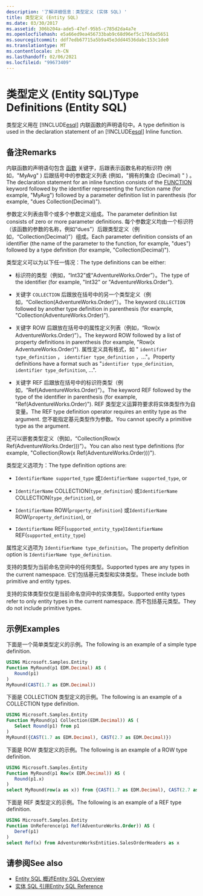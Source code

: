 ```yaml
---
description: '了解详细信息：类型定义 (实体 SQL) '
title: 类型定义 (Entity SQL)
ms.date: 03/30/2017
ms.assetid: 306b204a-ade5-47ef-95b5-c785d2da4a7e
ms.openlocfilehash: e5a66ed9ea456733bab9c68d96ef5c176dad5651
ms.sourcegitcommit: ddf7edb67715a5b9a45e3dd44536dabc153c1de0
ms.translationtype: MT
ms.contentlocale: zh-CN
ms.lasthandoff: 02/06/2021
ms.locfileid: "99673409"
---
```

# <a name="type-definitions-entity-sql"></a><span data-ttu-id="7bbba-103">类型定义 (Entity SQL)</span><span class="sxs-lookup"><span data-stu-id="7bbba-103">Type Definitions (Entity SQL)</span></span>

<span data-ttu-id="7bbba-104">类型定义用在 [!INCLUDE[esql](../../../../../../includes/esql-md.md)] 内联函数的声明语句中。</span><span class="sxs-lookup"><span data-stu-id="7bbba-104">A type definition is used in the declaration statement of an [!INCLUDE[esql](../../../../../../includes/esql-md.md)] Inline function.</span></span>  
  
## <a name="remarks"></a><span data-ttu-id="7bbba-105">备注</span><span class="sxs-lookup"><span data-stu-id="7bbba-105">Remarks</span></span>  

 <span data-ttu-id="7bbba-106">内联函数的声明语句包含 [函数](function-entity-sql.md) 关键字，后跟表示函数名称的标识符 (例如，"MyAvg" ) 后跟括号中的参数定义列表 (例如，"拥有的集合 (Decimal) " ) 。</span><span class="sxs-lookup"><span data-stu-id="7bbba-106">The declaration statement for an inline function consists of the [FUNCTION](function-entity-sql.md) keyword followed by the identifier representing the function name (for example, "MyAvg") followed by a parameter definition list in parenthesis (for example, "dues Collection(Decimal)").</span></span>  
  
 <span data-ttu-id="7bbba-107">参数定义列表由零个或多个参数定义组成。</span><span class="sxs-lookup"><span data-stu-id="7bbba-107">The parameter definition list consists of zero or more parameter definitions.</span></span> <span data-ttu-id="7bbba-108">每个参数定义均由一个标识符（该函数的参数的名称，例如“dues”）后跟类型定义（例如，“Collection(Decimal)”）组成。</span><span class="sxs-lookup"><span data-stu-id="7bbba-108">Each parameter definition consists of an identifier (the name of the parameter to the function, for example, "dues") followed by a type definition (for example, "Collection(Decimal)").</span></span>  
  
 <span data-ttu-id="7bbba-109">类型定义可以为以下任一情况：</span><span class="sxs-lookup"><span data-stu-id="7bbba-109">The type definitions can be either:</span></span>  
  
- <span data-ttu-id="7bbba-110">标识符的类型（例如，“Int32”或“AdventureWorks.Order”）。</span><span class="sxs-lookup"><span data-stu-id="7bbba-110">The type of the identifier (for example, "Int32" or "AdventureWorks.Order").</span></span>  
  
- <span data-ttu-id="7bbba-111">关键字 `COLLECTION` 后跟放在括号中的另一个类型定义（例如，“Collection(AdventureWorks.Order)”）。</span><span class="sxs-lookup"><span data-stu-id="7bbba-111">The keyword `COLLECTION` followed by another type definition in parenthesis (for example, "Collection(AdventureWorks.Order)").</span></span>  
  
- <span data-ttu-id="7bbba-112">关键字 ROW 后跟放在括号中的属性定义列表（例如，“Row(x AdventureWorks.Order)”）。</span><span class="sxs-lookup"><span data-stu-id="7bbba-112">The keyword ROW followed by a list of property definitions in parenthesis (for example, "Row(x AdventureWorks.Order)").</span></span> <span data-ttu-id="7bbba-113">属性定义具有格式，如 " `identifier type_definition` ， `identifier type_definition` ，..."。</span><span class="sxs-lookup"><span data-stu-id="7bbba-113">Property definitions have a format such as "`identifier type_definition`, `identifier type_definition`, ...".</span></span>  
  
- <span data-ttu-id="7bbba-114">关键字 REF 后跟放在括号中的标识符类型（例如，“Ref(AdventureWorks.Order)”）。</span><span class="sxs-lookup"><span data-stu-id="7bbba-114">The keyword REF followed by the type of the identifier in parenthesis (for example, "Ref(AdventureWorks.Order)").</span></span> <span data-ttu-id="7bbba-115">REF 类型定义运算符要求将实体类型作为自变量。</span><span class="sxs-lookup"><span data-stu-id="7bbba-115">The REF type definition operator requires an entity type as the argument.</span></span> <span data-ttu-id="7bbba-116">您不能指定基元类型作为参数。</span><span class="sxs-lookup"><span data-stu-id="7bbba-116">You cannot specify a primitive type as the argument.</span></span>  
  
 <span data-ttu-id="7bbba-117">还可以嵌套类型定义（例如，“Collection(Row(x Ref(AdventureWorks.Order)))”）。</span><span class="sxs-lookup"><span data-stu-id="7bbba-117">You can also nest type definitions (for example, "Collection(Row(x Ref(AdventureWorks.Order)))").</span></span>  
  
 <span data-ttu-id="7bbba-118">类型定义选项为：</span><span class="sxs-lookup"><span data-stu-id="7bbba-118">The type definition options are:</span></span>  
  
- <span data-ttu-id="7bbba-119">`IdentifierName supported_type` 或</span><span class="sxs-lookup"><span data-stu-id="7bbba-119">`IdentifierName supported_type`, or</span></span>  
  
- <span data-ttu-id="7bbba-120">`IdentifierName` COLLECTION(`type_definition`) 或</span><span class="sxs-lookup"><span data-stu-id="7bbba-120">`IdentifierName` COLLECTION(`type_definition`), or</span></span>  
  
- <span data-ttu-id="7bbba-121">`IdentifierName` ROW(`property_definition`) 或</span><span class="sxs-lookup"><span data-stu-id="7bbba-121">`IdentifierName` ROW(`property_definition`), or</span></span>  
  
- <span data-ttu-id="7bbba-122">`IdentifierName` REF(`supported_entity_type`)</span><span class="sxs-lookup"><span data-stu-id="7bbba-122">`IdentifierName` REF(`supported_entity_type`)</span></span>  
  
 <span data-ttu-id="7bbba-123">属性定义选项为 `IdentifierName type_definition`。</span><span class="sxs-lookup"><span data-stu-id="7bbba-123">The property definition option is `IdentifierName type_definition`.</span></span>  
  
 <span data-ttu-id="7bbba-124">支持的类型为当前命名空间中的任何类型。</span><span class="sxs-lookup"><span data-stu-id="7bbba-124">Supported types are any types in the current namespace.</span></span> <span data-ttu-id="7bbba-125">它们包括基元类型和实体类型。</span><span class="sxs-lookup"><span data-stu-id="7bbba-125">These include both primitive and entity types.</span></span>  
  
 <span data-ttu-id="7bbba-126">支持的实体类型仅仅是当前命名空间中的实体类型。</span><span class="sxs-lookup"><span data-stu-id="7bbba-126">Supported entity types refer to only entity types in the current namespace.</span></span> <span data-ttu-id="7bbba-127">而不包括基元类型。</span><span class="sxs-lookup"><span data-stu-id="7bbba-127">They do not include primitive types.</span></span>  
  
## <a name="examples"></a><span data-ttu-id="7bbba-128">示例</span><span class="sxs-lookup"><span data-stu-id="7bbba-128">Examples</span></span>  

 <span data-ttu-id="7bbba-129">下面是一个简单类型定义的示例。</span><span class="sxs-lookup"><span data-stu-id="7bbba-129">The following is an example of a simple type definition.</span></span>  
  
```sql  
USING Microsoft.Samples.Entity  
Function MyRound(p1 EDM.Decimal) AS (  
   Round(p1)  
)  
MyRound(CAST(1.7 as EDM.Decimal))  
```  
  
 <span data-ttu-id="7bbba-130">下面是 COLLECTION 类型定义的示例。</span><span class="sxs-lookup"><span data-stu-id="7bbba-130">The following is an example of a COLLECTION type definition.</span></span>  
  
```sql  
USING Microsoft.Samples.Entity  
Function MyRound(p1 Collection(EDM.Decimal)) AS (  
   Select Round(p1) from p1  
)  
MyRound({CAST(1.7 as EDM.Decimal), CAST(2.7 as EDM.Decimal)})  
```  
  
 <span data-ttu-id="7bbba-131">下面是 ROW 类型定义的示例。</span><span class="sxs-lookup"><span data-stu-id="7bbba-131">The following is an example of a ROW type definition.</span></span>  
  
```sql  
USING Microsoft.Samples.Entity  
Function MyRound(p1 Row(x EDM.Decimal)) AS (  
   Round(p1.x)  
)  
select MyRound(row(a as x)) from {CAST(1.7 as EDM.Decimal), CAST(2.7 as EDM.Decimal)} as a  
```  
  
 <span data-ttu-id="7bbba-132">下面是 REF 类型定义的示例。</span><span class="sxs-lookup"><span data-stu-id="7bbba-132">The following is an example of a REF type definition.</span></span>  
  
```sql  
USING Microsoft.Samples.Entity  
Function UnReference(p1 Ref(AdventureWorks.Order)) AS (  
   Deref(p1)  
)  
select Ref(x) from AdventureWorksEntities.SalesOrderHeaders as x  
```  
  
## <a name="see-also"></a><span data-ttu-id="7bbba-133">请参阅</span><span class="sxs-lookup"><span data-stu-id="7bbba-133">See also</span></span>

- [<span data-ttu-id="7bbba-134">Entity SQL 概述</span><span class="sxs-lookup"><span data-stu-id="7bbba-134">Entity SQL Overview</span></span>](entity-sql-overview.md)
- [<span data-ttu-id="7bbba-135">实体 SQL 引用</span><span class="sxs-lookup"><span data-stu-id="7bbba-135">Entity SQL Reference</span></span>](entity-sql-reference.md)
